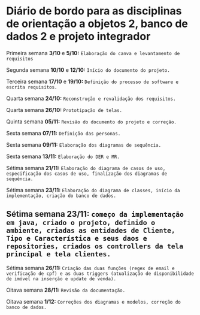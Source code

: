# Diário de bordo para as disciplinas de orientação a objetos 2, banco de dados 2 e projeto integrador

Primeira semana **3/10** e **5/10:** ```Elaboração do canva e levantamento de requisitos```

Segunda semana **10/10** e **12/10:** ```Início do documento do projeto.```

Terceira semana **17/10** e **19/10:** ```Definição do processo de software e escrita requisitos.```

Quarta semana **24/10:** ```Reconstrução e revalidação dos requisitos.```

Quarta semana **26/10:** ```Prototipação de telas.```

Quinta semana **05/11:** ```Revisão do documento do projeto e correção.```

Sexta semana **07/11:** ```Definição das personas.```

Sexta semana **09/11:** ```Elaboração dos diagramas de sequência.```

Sexta semana **13/11:** ```Elaboração do DER e MR.```

Sétima semana **21/11:** ```Elaboração do diagrama de casos de uso, especificação dos casos de uso, finalização dos diagramas de sequência.```

Sétima semana **23/11:** ```Elaboração do diagrama de classes, início da implementação, criação do banco de dados.```

## Sétima semana **23/11:** ```começo da implementação em java, criado o projeto, definido o ambiente, criadas as entidades de Cliente, Tipo e Característica e seus daos e repositories, criados os controllers da tela principal e tela clientes.```

Sétima semana **26/11:** ```Criação das duas funções (regex de email e verificação de cpf) e as duas triggers (atualização de disponibilidade de imóvel na inserção e update de venda).```

Oitava semana **28/11:** ```Revisão da documentação.```

Oitava semana **1/12:** ```Correções dos diagramas e modelos, correção do banco de dados.```

